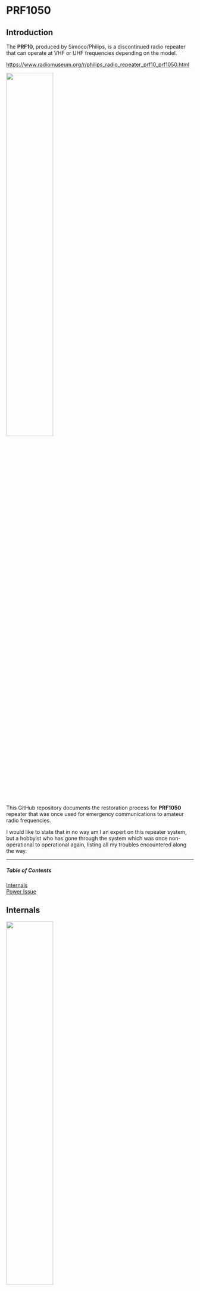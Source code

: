 # PRF1050

## Introduction
The **PRF10**, produced by Simoco/Philips, is a discontinued radio repeater that can operate at VHF or UHF frequencies depending on the model.

https://www.radiomuseum.org/r/philips_radio_repeater_prf10_prf1050.html

<img src="https://github.com/user-attachments/assets/4aa4dcfe-7574-46e8-ac96-3b84d2e3d602" width="50%">

This GitHub repository documents the restoration process for **PRF1050** repeater that was once used for emergency communications to amateur radio frequencies.

I would like to state that in no way am I an expert on this repeater system, but a hobbyist who has gone through the system which was once non-operational to operational again, listing all my troubles encountered along the way.

***

##### Table of Contents  
[Internals](#internals)  
[Power Issue](#12v-power-issue)  
<a name="headers"/>

## Internals

<img src="https://github.com/user-attachments/assets/448bc7d6-9afe-4a40-8477-10b34b66ff43" width="50%">

*Internals of the PRF10 when powered on*

<br />

<img src="https://github.com/user-attachments/assets/d7516fdb-bc83-4ba6-b16e-4477a53067db" width="50%">

*PRF1050 block diagram*

### The repeater consists of 4 main blocks that provide different functions:

- **CIU**: Microprocessor converting parallel wire control input to external Interface Unit message bus signals, Tx key processing, audio gating and routeing
- **Analouge**: Consisting of the Tx synthesizer (reference oscillator, comparator and dividers, pre-scaler, synthesizer IC and loop filter), Transmitter (Audio amplifiers, limiter
  - Tx synthesizer (reference oscillator, comparator and dividers, pre-scaler, synthesizer IC and loop filter)
  - Transmitter/Reciever (Audio amplifiers, limiter, filters, gating and power control circuits. 1st and 2nd IFs, 2nd oscillator and mixer, IF demodulation circuits including squelch gate, AF amplifiers, filters and gating
- **Control**: Main transciever microprocessor with clock oscillator, EPROM, E2PROM, RAM, shift registers, timers, 30V generation and optional CTCSS encode circuits
- **Rx Synthesizer**: Reciever synthesizer IC, pre-scaler, Rx reference oscillator and optional CTCSS decode circuits

### 12V Power issue

For my model, all blocks were working apart from the **CIU** which was not getting the required 12V to power the board, which is most likely not having the DC connector on the rear of the unit. It was discovered however that this was not required and 12V can be easily tapped into from the motherboard itself, with a jumper from this source soldered onto a regulator in the CIU.

<img src="https://github.com/user-attachments/assets/8b15f2d6-cc94-4c7c-a95a-2067f64d38cb" width="50%">

## Control Board and Programming

Since this repeater once operated outside of the amateur band, it would need to be reprogrammed to suitable frequencies for testing, later to allocated frequencies for operation. For this, I found almost no information online apart from many people saying you need a programmer unit made for this repeater (something I do not have), so felt a bit lost and stuck on how to progress.

I am not to sure how I figured this out but I believe on one forum someone mentioned you can program it by flashing to a chip which holds all the channel data. This is something which I could attempt with my experience in ICs and after a bit of scavenging on the board, I came across the 24C16 flash chip which holds this data.

<img src="https://github.com/user-attachments/assets/0e29a5c6-e7ae-4b4b-838d-ee3ddae2c18d" width="30%">

Thankfully it uses I2C which is very familiar to me so in my excitement, I straight away ended up soldering some jumpers on the SDA and SCL pins to see if I could dump the chip 

_(**NOTE**: Do not do this as it will not work... I will explain why)_

<img src="https://github.com/user-attachments/assets/fb952add-f123-4214-8970-688a4d270800" width="50%">

*Connecting the repeater with jumper wires to an IC programmer*

What I forgot to remember is that I2C lines are usually paired with other ICs (Duh!!) so when trying to read the chip, I was in fact trying to read multiple so my HEX dump was returning nothing,

To get around this I ended up desoldering the whole chip and then soldering jumpers to isolate it 





24C16 Desoldered             |  Jumpers attached to VCC, GND, SDA and SCL
:-------------------------:|:-------------------------:
![20240423_115343-min](https://github.com/user-attachments/assets/ae7da1a6-4a5f-48f7-86cf-d66221edd0bc)  |  ![20240423_114845-min](https://github.com/user-attachments/assets/f8276294-2eac-42b6-ac5d-5478463b0f14)

_(**NOTE**: This is also a bad idea, again I am a radio nerd that was too excited to dump the memory)_

So this worked! When running it through the IC programmer, reading the chip gave a promising HEX dump that was consistent every time I read it instead of noise like before.

<img src="https://github.com/user-attachments/assets/a141a8e2-257e-410a-b538-ac185fc951e5" width="50%">
